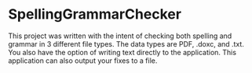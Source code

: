 # SpellingGrammarChecker
This project was written with the intent of checking both spelling and grammar in 3 different file types.  The data types are PDF, .doxc, and .txt.  You also have the option of writing text directly to the application.  This application can also output your fixes to a file.
